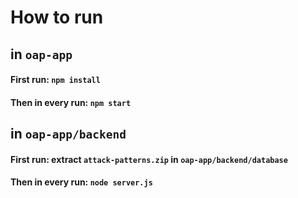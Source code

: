 # How to run


## in `oap-app`

#### First run: `npm install`

#### Then in every run: `npm start`


## in `oap-app/backend`

#### First run: extract `attack-patterns.zip` in `oap-app/backend/database`

#### Then in every run: `node server.js`
